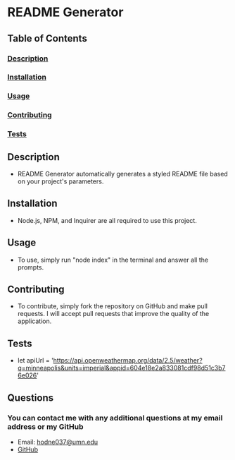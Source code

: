 # README Generator

## Table of Contents

### [Description](#description)

### [Installation](#installation)

### [Usage](#usage)

### [Contributing](#contributing)

### [Tests](#tests)

## Description

- README Generator automatically generates a styled README file based on your project's parameters.

## Installation

- Node.js, NPM, and Inquirer are all required to use this project.

## Usage

- To use, simply run "node index" in the terminal and answer all the prompts.

## Contributing

- To contribute, simply fork the repository on GitHub and make pull requests. I will accept pull requests that improve the quality of the application.

## Tests

- let apiUrl = 'https://api.openweathermap.org/data/2.5/weather?q=minneapolis&units=imperial&appid=604e18e2a833081cdf98d51c3b76e026'

## Questions

### You can contact me with any additional questions at my email address or my GitHub

- Email: hodne037@umn.edu
- [GitHub](https://github.com/petehodnefield)
